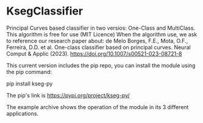 # KsegClassifier
Principal Curves based classifier in two versios: One-Class and MultiClass.
This algorithm is free for use (MIT Licence)
When the algorithm use, we ask to reference our research paper about:
de Melo Borges, F.E., Mota, O.F., Ferreira, D.D. et al. One-class classifier based on principal curves. Neural Comput & Applic (2023). https://doi.org/10.1007/s00521-023-08721-8

This current version includes the pip repo, you can install the module using the pip command:

pip install kseg-py

The pip's link is https://pypi.org/project/kseg-py/

The example archive shows the operation of the module in its 3 different applications.
